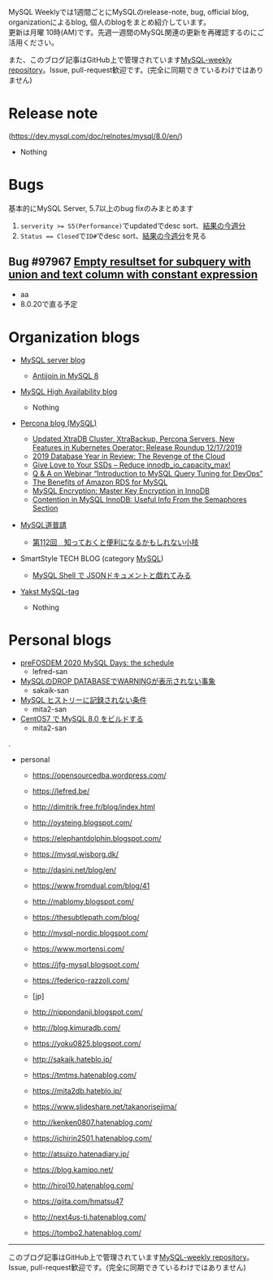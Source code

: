 MySQL Weeklyでは1週間ごとにMySQLのrelease-note, bug, official blog, organizationによるblog, 個人のblogをまとめ紹介しています。  
更新は月曜 10時(AM)です。先週一週間のMySQL関連の更新を再確認するのにご活用ください。

また、このブログ記事はGitHub上で管理されています[MySQL-weekly repository](https://github.com/tom--bo/MySQL-weekly)。Issue, pull-request歓迎です。(完全に同期できているわけではありません)


# Release note

(https://dev.mysql.com/doc/relnotes/mysql/8.0/en/)

- Nothing

# Bugs

基本的にMySQL Server, 5.7以上のbug fixのみまとめます

1. `serverity >= S5(Performance)`でupdatedでdesc sort、[結果の今週分](https://bugs.mysql.com/search.php?cmd=display&status=All&severity=-5&os=5&bug_age=0&order_by=mtime&direction=ASC&limit=30&mine=0&reorder_by=mtime)
1. `Status == Closed`で`ID#`でdesc sort、[結果の今週分](https://bugs.mysql.com/search.php?search_for=&status=Closed&severity=&limit=10&order_by=id&cmd=display&direction=DESC&os=0&phpver=&bug_age=0)を見る


## Bug #97967	[Empty resultset for subquery with union and text column with constant expression](https://bugs.mysql.com/bug.php?id=97967)

- aa
- 8.0.20で直る予定

# Organization blogs

- [MySQL server blog](https://mysqlserverteam.com/)
  - [Antijoin in MySQL 8](https://mysqlserverteam.com/antijoin-in-mysql-8/)

- [MySQL High Availability blog](https://mysqlhighavailability.com/)
  - Nothing

- [Percona blog (MySQL)](https://www.percona.com/blog/)
  - [Updated XtraDB Cluster, XtraBackup, Percona Servers, New Features in Kubernetes Operator: Release Roundup 12/17/2019](https://www.percona.com/blog/2019/12/17/updated-xtradb-cluster-xtrabackup-percona-servers-new-features-in-kubernetes-operator-release-roundup/)
  - [2019 Database Year in Review: The Revenge of the Cloud](https://www.percona.com/blog/2019/12/17/2019-database-year-in-review-the-revenge-of-the-cloud/)
  - [Give Love to Your SSDs – Reduce innodb_io_capacity_max!](https://www.percona.com/blog/2019/12/18/give-love-to-your-ssds-reduce-innodb_io_capacity_max/)
  - [Q & A on Webinar “Introduction to MySQL Query Tuning for DevOps”](https://www.percona.com/blog/2019/12/19/q-a-on-webinar-introduction-to-mysql-query-tuning-for-devops/)
  - [The Benefits of Amazon RDS for MySQL](https://www.percona.com/blog/2019/12/19/the-benefits-of-amazon-rds-for-mysql/)
  - [MySQL Encryption: Master Key Encryption in InnoDB](https://www.percona.com/blog/2019/12/19/mysql-encryption-master-key-encryption-in-innodb/)
  - [Contention in MySQL InnoDB: Useful Info From the Semaphores Section](https://www.percona.com/blog/2019/12/20/contention-in-mysql-innodb-useful-info-from-the-semaphores-section/)

- [MySQL道普請](https://gihyo.jp/dev/serial/01/mysql-road-construction-news)
  - [第112回　知っておくと便利になるかもしれない小技](https://gihyo.jp/dev/serial/01/mysql-road-construction-news/0112)

- SmartStyle TECH BLOG (category [MySQL](https://www.s-style.co.jp/blog/category/tech/mysql/))
  - [MySQL Shell で JSONドキュメントと戯れてみる](https://www.s-style.co.jp/blog/2019/12/5592/)

- [Yakst MySQL-tag](https://yakst.com/ja/tags/mysql)
  - Nothing



# Personal blogs

- [preFOSDEM 2020 MySQL Days: the schedule](https://lefred.be/content/prefosdem-2020-mysql-days-the-schedule/)
  - lefred-san
- [MySQLのDROP DATABASEでWARNINGが表示されない事象](http://sakaik.hateblo.jp/entry/20191219/mysql_drop_database_warning_message)
  - sakaik-san
- [MySQL ヒストリーに記録されない条件](https://mita2db.hateblo.jp/entry/2019/12/20/162929)
  - mita2-san
- [CentOS7 で MySQL 8.0 をビルドする](https://mita2db.hateblo.jp/entry/2019/12/21/144707)
  - mita2-san



  
.

- personal
  - https://opensourcedba.wordpress.com/
  - https://lefred.be/
  - http://dimitrik.free.fr/blog/index.html
  - http://oysteing.blogspot.com/
  - https://elephantdolphin.blogspot.com/
  - https://mysql.wisborg.dk/
  - http://dasini.net/blog/en/
  - https://www.fromdual.com/blog/41
  - http://mablomy.blogspot.com/
  - https://thesubtlepath.com/blog/
  - http://mysql-nordic.blogspot.com/
  - https://www.mortensi.com/
  - https://jfg-mysql.blogspot.com/
  - https://federico-razzoli.com/


  - [jp]
  - http://nippondanji.blogspot.com/
  - http://blog.kimuradb.com/
  - https://yoku0825.blogspot.com/
  - http://sakaik.hateblo.jp/
  - https://tmtms.hatenablog.com/
  - https://mita2db.hateblo.jp/
  - https://www.slideshare.net/takanorisejima/
  - http://kenken0807.hatenablog.com/
  - https://ichirin2501.hatenablog.com/
  - http://atsuizo.hatenadiary.jp/
  - https://blog.kamipo.net/
  - http://hiroi10.hatenablog.com/
  - https://qiita.com/hmatsu47
  - http://next4us-ti.hatenablog.com/
  - https://tombo2.hatenablog.com/



-----

このブログ記事はGitHub上で管理されています[MySQL-weekly repository](https://github.com/tom--bo/MySQL-weekly)。Issue, pull-request歓迎です。(完全に同期できているわけではありません)
